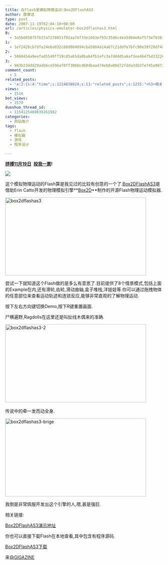 ```yaml
---
title: 在Flash里模拟物理运动:Box2DFlashAS3
author: 摩摩诘
type: post
date: 2007-11-19T02:04:10+00:00
url: /articles/physics-emulator-box2dflashas3.html
0:
  - 3a5bd85875fb37a7278851f92aa74f33e1603ef93c35d6c4ea5d64e8af573efb3816d193ee3d7795ece34308cb82ce4e
1:
  - 1ef2428cb7dfe24e6a032c60d084894cba5804a14a67c21ddfe7bfc90e39f28d74d01754fbeb4ea1963cf51747d988dd
2:
  - 5060454a9eefad5549ff19cd5a65da8ba64fb1efc3a7d0dd5a6af3ee46475d33226637ee3b118e5f69ba9986916f2f4e
3:
  - 983b23ddd29adb6ce596af0ff3068cd60dbaa474eb8a08d72fdda3db3fe745a98733c458a899ed934271f4958cb03b90
comment_count:
  - 5
related_posts:
  - 'a:2:{s:4:"time";i:1224838024;s:13:"related_posts";s:1215:"<h3>相关日志</h3><ul class="related_post"><li><a href="http://www.digglife.cn/articles/hardest-game.html" title="世界上最难的游戏">世界上最难的游戏</a></li><li><a href="http://www.digglife.cn/articles/convert-powerpoint-flash.html" title="免费将Powerpoint转换为Flash">免费将Powerpoint转换为Flash</a></li><li><a href="http://www.digglife.cn/articles/waste-time-beffddlr.html" title="在线自作拼图游戏:befuddlr">在线自作拼图游戏:befuddlr</a></li><li><a href="http://www.digglife.cn/articles/google-earth-social-networking.html" title="Google Earth年内推出虚拟世界服务?">Google Earth年内推出虚拟世界服务?</a></li><li><a href="http://www.digglife.cn/articles/google-earth-flight-simulator.html" title="Google Earth的复活节彩蛋:模拟飞行">Google Earth的复活节彩蛋:模拟飞行</a></li><li><a href="http://www.digglife.cn/articles/adobe-flash-player-moviestar.html" title="Adobe Flash Player即将升级:Moviestar">Adobe Flash Player即将升级:Moviestar</a></li><li><a href="http://www.digglife.cn/articles/google-search-engine-for-ringtones.html" title="Google将发布手机铃声搜索">Google将发布手机铃声搜索</a></li></ul>";}'
views:
  - 1516
bot_views:
  - 1570
duoshuo_thread_id:
  - 1154125469839261982
categories:
  - 网站推介
tags:
  - flash
  - 模拟器
  - 游戏
  - 程序设计

---
```

<a title="拼搏11月19日" href="http://www.feedsky.com/challenge/art/522/feedsky/diggliferss/~/gtsp/zt1/9feef/lnk.html" target="_blank"><strong>拼搏11月19日</strong></a>**&#160;** <a title="投我一票" href="http://www.feedsky.com/challenge/user.html?u=49ecb67b" target="_blank"><strong>投我一票</strong></a>**!**

 ![][1]

这个模拟物理运动的Flash算是我见过的比较有创意的一个了.<a title="Box2DFlashAS3,物理运动模拟器" href="http://box2dflash.sourceforge.net/" target="_blank">Box2DFlashAS3</a>是借助Erin Catto开发的物理模拟引擎**[Box2D][2]**制作的开源Flash物理运动模拟器.

<a href="https://www.digglife.net/wp-content/uploads/3/379/2007/11/box2dflashas3.png" target="_blank"><img height="250" alt="box2dflashas3" src="http://digglife.qiniudn.com/wp-content/uploads/3/379/2007/11/box2dflashas3-thumb.png" width="450" border="0" /></a> 

<!--more-->

尝试一下就知道这个Flash做的是多么有意思了.目前提供了8个情景模式,包括上面的Example在内,还有滑轮,齿轮,滑动曲轴,盒子堆栈,洋娃娃等.你可以通过拖拽物体的任意部位来查看运动轨迹和连锁反应,能够非常直观的了解物理运动.

按下左右方向键切换Demo,按下R键重置画面.

尸横遍野,Ragdolls在这里还是叫扯线木偶来的准确.

<a href="https://www.digglife.net/wp-content/uploads/3/379/2007/11/box2dflashas3-2.png" target="_blank"><img height="250" alt="box2dflashas3-2" src="http://digglife.qiniudn.com/wp-content/uploads/3/379/2007/11/box2dflashas3-2-thumb.png" width="450" border="0" /></a>&#160;

传说中的牵一发而动全身.

<a href="https://www.digglife.net/wp-content/uploads/3/379/2007/11/box2dflashas3-brige.png" target="_blank"><img height="250" alt="box2dflashas3-brige" src="http://digglife.qiniudn.com/wp-content/uploads/3/379/2007/11/box2dflashas3-brige-thumb.png" width="450" border="0" /></a> 

我倒是非常佩服开发出这个引擎的人,嗯,甚是强巨.

相关链接:

<a title="Box2DFlashAS3演示地址" href="http://box2dflash.sourceforge.net/" target="_blank">Box2DFlashAS3演示地址</a>

你也可以直接下载Flash在本地查看,其中包含有程序源码.

<a title="Box2DFlashAS3下载" href="http://jaist.dl.sourceforge.net/sourceforge/box2dflash/Box2DFlashAS3_1.4.2.zip" target="_blank">Box2DFlashAS3下载</a>

来自<a title="Flashで物理演算シミュレーションを可能にする「Box2DFlashAS3」" href="http://gigazine.net/index.php?/news/comments/20071118_box2dflashas3/" target="_blank">GIGAZINE</a>

 [1]: http://digglife.qiniudn.com/qiniu/2202/image/0b276089108271cc39cdcca8adade5c1.jpg
 [2]: http://www.box2d.org/